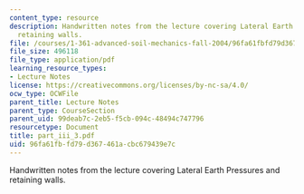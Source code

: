 ```yaml
---
content_type: resource
description: Handwritten notes from the lecture covering Lateral Earth Pressures and
  retaining walls.
file: /courses/1-361-advanced-soil-mechanics-fall-2004/96fa61fbfd79d367461acbc679439e7c_part_iii_3.pdf
file_size: 496118
file_type: application/pdf
learning_resource_types:
- Lecture Notes
license: https://creativecommons.org/licenses/by-nc-sa/4.0/
ocw_type: OCWFile
parent_title: Lecture Notes
parent_type: CourseSection
parent_uid: 99deab7c-2eb5-f5cb-094c-48494c747796
resourcetype: Document
title: part_iii_3.pdf
uid: 96fa61fb-fd79-d367-461a-cbc679439e7c
---
```

Handwritten notes from the lecture covering Lateral Earth Pressures and retaining walls.